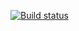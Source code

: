 [![Build status](https://ci.appveyor.com/api/projects/status/6xrm6oeqhpmcafll?svg=true)](https://ci.appveyor.com/project/milanna6084/containers-2)
